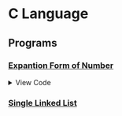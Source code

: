 # C Language

## Programs

### [Expantion Form of Number](Expantion.c)
<details><summary>View Code</summary>
<p>

```c++
#include"stdio.h"
#include"conio.h"
int main(){
    int no;
    printf("Enter No : ");
    scanf("%d",&no);
    int arr[20];
    int c=1,j=0;
    while (no>0)
    {
        int i=no%10;
        arr[j]=i*c;
        j++;
        printf(" + %d ",i*c);
        no/=10;
        c*=10;
    }
    j--;
    printf("\n");
    for (;j >-1;j--)
    {
        printf(" %d +",arr[j]);
    }
    getch(); 
}
```
</p>
</details>

### [Single Linked List](SinglyLinkedList.c)